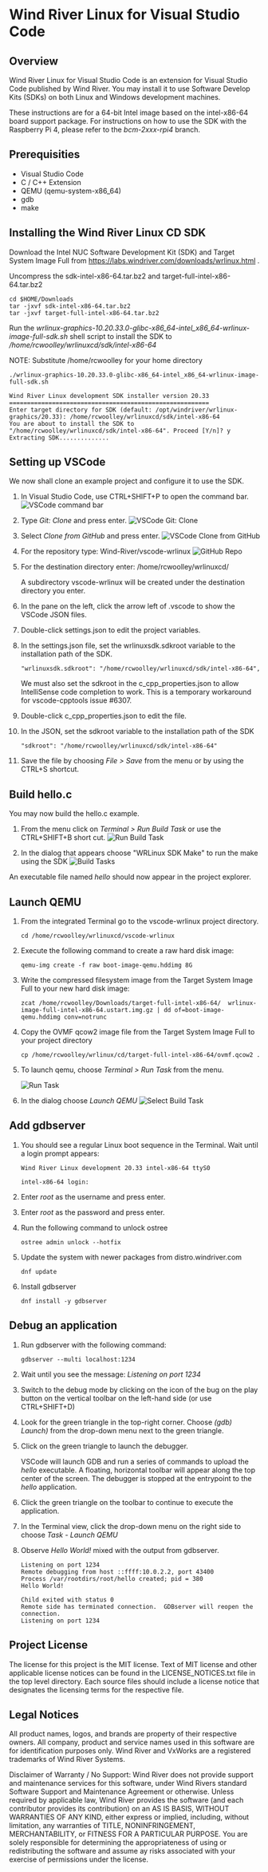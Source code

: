 # Wind River Linux for Visual Studio Code

## Overview

Wind River Linux for Visual Studio Code is an extension for Visual Studio Code published by Wind River.  You may install it to use Software Develop Kits (SDKs) on both Linux and Windows development machines.

These instructions are for a 64-bit Intel image based on the intel-x86-64 board support package.  For instructions on how to use the SDK with the Raspberry Pi 4, please refer to the *bcm-2xxx-rpi4* branch.

## Prerequisities

* Visual Studio Code
* C / C++ Extension
* QEMU (qemu-system-x86_64)
* gdb
* make

## Installing the Wind River Linux CD SDK

Download the Intel NUC Software Development Kit (SDK) and Target System Image Full from https://labs.windriver.com/downloads/wrlinux.html .

Uncompress the sdk-intel-x86-64.tar.bz2 and target-full-intel-x86-64.tar.bz2
```
cd $HOME/Downloads
tar -jxvf sdk-intel-x86-64.tar.bz2
tar -jxvf target-full-intel-x86-64.tar.bz2
```

Run the *wrlinux-graphics-10.20.33.0-glibc-x86_64-intel_x86_64-wrlinux-image-full-sdk.sh* shell script to install the SDK to */home/rcwoolley/wrlinuxcd/sdk/intel-x86-64*

NOTE: Substitute /home/rcwoolley for your home directory

```
./wrlinux-graphics-10.20.33.0-glibc-x86_64-intel_x86_64-wrlinux-image-full-sdk.sh

Wind River Linux development SDK installer version 20.33
========================================================
Enter target directory for SDK (default: /opt/windriver/wrlinux-graphics/20.33): /home/rcwoolley/wrlinuxcd/sdk/intel-x86-64
You are about to install the SDK to "/home/rcwoolley/wrlinuxcd/sdk/intel-x86-64". Proceed [Y/n]? y
Extracting SDK..............
```

## Setting up VSCode

We now shall clone an example project and configure it to use the SDK.

1. In Visual Studio Code, use CTRL+SHIFT+P to open the command bar. 
![VSCode command bar](./resources/commandbar.png)

2. Type *Git: Clone* and press enter.
![VSCode Git: Clone](./resources/gitclone.png)

3. Select *Clone from GitHub* and press enter.
![VSCode Clone from GitHub](./resources/clonefromgithub.png)

4. For the repository type:
   Wind-River/vscode-wrlinux
   ![GitHub Repo](./resources/githubrepo.png)

5. For the destination directory enter: /home/rcwoolley/wrlinuxcd/

   A subdirectory vscode-wrlinux will be created under the destination directory you enter.

6. In the pane on the left, click the arrow left of .vscode to show the VSCode JSON files.

7. Double-click settings.json to edit the project variables.

8. In the settings.json file, set the wrlinuxsdk.sdkroot variable to the installation path of the SDK.

   ```
   "wrlinuxsdk.sdkroot": "/home/rcwoolley/wrlinuxcd/sdk/intel-x86-64",
   ```

   We must also set the sdkroot in the c_cpp_properties.json to allow IntelliSense code completion to work.   This is a temporary workaround for vscode-cpptools issue #6307.

9. Double-click c_cpp_properties.json to edit the file.

10. In the JSON, set the sdkroot variable to the installation path of the SDK


    ```
    "sdkroot": "/home/rcwoolley/wrlinuxcd/sdk/intel-x86-64"
    ```

11. Save the file by choosing *File > Save* from the menu or by using the CTRL+S shortcut.

## Build hello.c

You may now build the hello.c example.  

1. From the menu click on *Terminal > Run Build Task* or use the CTRL+SHIFT+B short cut.
![Run Build Task](./resources/runbuildtask.png)

2. In the dialog that appears choose "WRLinux SDK Make" to run the make using the SDK
![Build Tasks](./resources/buildtasks.png)

An executable file named *hello* should now appear in the project explorer.

## Launch QEMU

1. From the integrated Terminal go to the vscode-wrlinux project directory.
   ```
   cd /home/rcwoolley/wrlinuxcd/vscode-wrlinux
   ```

2. Execute the following command to create a raw hard disk image:

   ```
   qemu-img create -f raw boot-image-qemu.hddimg 8G
   ```
3. Write the compressed filesystem image from the Target System Image Full to your new hard disk image:
   ```
   zcat /home/rcwoolley/Downloads/target-full-intel-x86-64/  wrlinux-image-full-intel-x86-64.ustart.img.gz | dd of=boot-image-qemu.hddimg conv=notrunc
   ```
4. Copy the OVMF qcow2 image file from the Target System Image Full to your project directory 
   ```
   cp /home/rcwoolley/wrlinux/cd/target-full-intel-x86-64/ovmf.qcow2 .
   ```

5. To launch qemu, choose *Terminal > Run Task* from the menu.

   ![Run Task](./resources/runtask.png)

6. In the dialog choose *Launch QEMU*
   ![Select Build Task](./resources/selecttask.png)

## Add gdbserver

1. You should see a regular Linux boot sequence in the Terminal.  Wait until a login prompt appears:

   ```
   Wind River Linux development 20.33 intel-x86-64 ttyS0

   intel-x86-64 login:
   ```

2. Enter *root* as the username and press enter.

3. Enter *root* as the password and press enter.

4. Run the following command to unlock ostree
   ```
   ostree admin unlock --hotfix
   ```

5. Update the system with newer packages from distro.windriver.com
   ```
   dnf update
   ```

6. Install gdbserver
   ```
   dnf install -y gdbserver
   ```

## Debug an application

1. Run gdbserver with the following command:
   ```
   gdbserver --multi localhost:1234
   ```

2. Wait until you see the message: *Listening on port 1234*

3. Switch to the debug mode by clicking on the icon of the bug on the play button on the vertical toolbar on the left-hand side (or use CTRL+SHIFT+D)

4. Look for the green triangle in the top-right corner.  Choose *(gdb) Launch)* from the drop-down menu next to the green triangle.

5. Click on the green triangle to launch the debugger.

   VSCode will launch GDB and run a series of commands to upload the *hello* executable.  A floating, horizontal toolbar will appear along the top center of the screen.  The debugger is stopped at the entrypoint to the *hello* application.

6. Click the green triangle on the toolbar to continue to execute the application.

7. In the Terminal view, click the drop-down menu on the right side to choose *Task - Launch QEMU*

8. Observe *Hello World!* mixed with the output from gdbserver.
   ```
   Listening on port 1234
   Remote debugging from host ::ffff:10.0.2.2, port 43400
   Process /var/rootdirs/root/hello created; pid = 380
   Hello World!

   Child exited with status 0
   Remote side has terminated connection.  GDBserver will reopen the connection.
   Listening on port 1234
   ```

## Project License

The license for this project is the MIT license. Text of MIT license and other applicable license notices can be found in the LICENSE_NOTICES.txt file in the top level directory. Each source files should include a license notice that designates the licensing terms for the respective file. 

## Legal Notices

All product names, logos, and brands are property of their respective owners. All company, product and service names used in this software are for identification purposes only. Wind River and VxWorks are a registered trademarks of Wind River Systems.

Disclaimer of Warranty / No Support: Wind River does not provide support and maintenance services for this software, under Wind Rivers standard Software Support and Maintenance Agreement or otherwise. Unless required by applicable law, Wind River provides the software (and each contributor provides its contribution) on an AS IS BASIS, WITHOUT WARRANTIES OF ANY KIND, either express or implied, including, without limitation, any warranties of TITLE, NONINFRINGEMENT, MERCHANTABILITY, or FITNESS FOR A PARTICULAR PURPOSE. You are solely responsible for determining the appropriateness of using or redistributing the software and assume ay risks associated with your exercise of permissions under the license.
